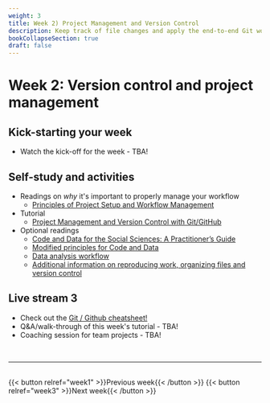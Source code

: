 ```yaml
---
weight: 3
title: Week 2) Project Management and Version Control
description: Keep track of file changes and apply the end-to-end Git workflow!
bookCollapseSection: true
draft: false
---
```


# Week 2: Version control and project management <!--+ feedback-->

## Kick-starting your week
- Watch the kick-off for the week - TBA! <!--[the energizer for the week](https://youtu.be/kL-s7XHWiWI) on YouTube!-->

## Self-study and activities
- Readings on *why* it's important to properly manage your workflow
  - [Principles of Project Setup and Workflow Management](https://tilburgsciencehub.com/learn/project-setup)
- Tutorial
  - [Project Management and Version Control with Git/GitHub](docs/tutorials/version-control)
- Optional readings
  - [Code and Data for the Social Sciences: A Practitioner’s Guide](https://www.brown.edu/Research/Shapiro/pdfs/CodeAndData.pdf)
  - [Modified principles for Code and Data](https://www.shirokuriwaki.com/programming/project-organization.html)
  - [Data analysis workflow](http://www.coordinationtoolkit.org/wp-content/uploads/130907-Data-flow.pdf)
  - [Additional information on reproducing work, organizing files and version control](https://www.tse-fr.eu/sites/default/files/TSE/documents/doc/wp/2018/wp_tse_933.pdf)

## Live stream 3
- Check out the [Git / Github cheatsheet!](../week3/Git_cheatsheet.pdf)
- Q&A/walk-through of this week's tutorial - TBA!
- Coaching session for team projects - TBA!




<br>

---
<br>
{{< button relref="week1" >}}Previous week{{< /button >}}
{{< button relref="week3" >}}Next week{{< /button >}}
